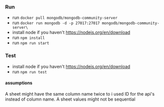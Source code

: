 ### Run
* run ```docker pull mongodb/mongodb-community-server```
* run ```docker run mongodb -d -p 27017:27017 mongodb/mongodb-community-server\```
* install node if you haven't https://nodejs.org/en/download
* run  ```npm install```
* run  ```npm run start```

### Test
* install node if you haven't https://nodejs.org/en/download
* run  ```npm run test```

#### assumptions
A sheet might have the same column name twice to i used ID for the api's instead of column name.
A sheet values might not be sequential
